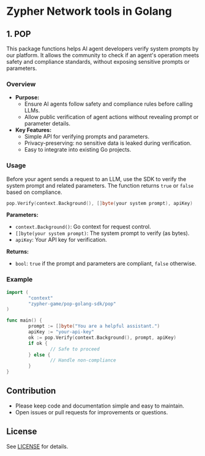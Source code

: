 # Zypher Network tools in Golang

## 1. POP

This package functions helps AI agent developers verify system prompts by our platform. It allows the community to check if an agent's operation meets safety and compliance standards, without exposing sensitive prompts or parameters.

### Overview

- **Purpose:**
  - Ensure AI agents follow safety and compliance rules before calling LLMs.
  - Allow public verification of agent actions without revealing prompt or parameter details.
- **Key Features:**
  - Simple API for verifying prompts and parameters.
  - Privacy-preserving: no sensitive data is leaked during verification.
  - Easy to integrate into existing Go projects.

### Usage

Before your agent sends a request to an LLM, use the SDK to verify the system prompt and related parameters. The function returns `true` or `false` based on compliance.

```go
pop.Verify(context.Background(), []byte(your system prompt), apiKey)
```

**Parameters:**

- `context.Background()`: Go context for request control.
- `[]byte(your system prompt)`: The system prompt to verify (as bytes).
- `apiKey`: Your API key for verification.

**Returns:**

- `bool`: `true` if the prompt and parameters are compliant, `false` otherwise.

### Example

```go
import (
		"context"
		"zypher-game/pop-golang-sdk/pop"
)

func main() {
		prompt := []byte("You are a helpful assistant.")
		apiKey := "your-api-key"
		ok := pop.Verify(context.Background(), prompt, apiKey)
		if ok {
				// Safe to proceed
		} else {
				// Handle non-compliance
		}
}
```



## Contribution

- Please keep code and documentation simple and easy to maintain.
- Open issues or pull requests for improvements or questions.

## License

See [LICENSE](LICENSE) for details.